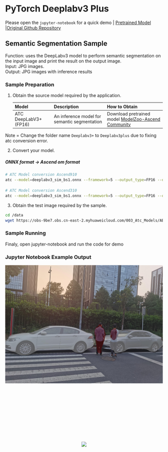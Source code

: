 # PyTorch Deeplabv3 Plus
Please open the `jupyter-notebook` for a quick demo | [Pretrained Model](https://www.hiascend.com/zh/software/modelzoo/models/detail/1/76f4e072a489484f98073591b912ad16/1) |[Original Github Repository](https://github.com/open-mmlab/mmsegmentation)

## Semantic Segmentation Sample
Function: uses the DeepLabv3 model to perform semantic segmentation on the input image and print the result on the output image.  
Input: JPG images.   
Output: JPG images with inference results

### Sample Preparation

1. Obtain the source model required by the application.
   
    | **Model** | **Description** | **How to Obtain** |
    |---|---|---|
    | ATC DeepLabV3+ (FP16)| An inference model for semantic segmentation  | Download pretrained model [ModelZoo-Ascend Community](https://www.hiascend.com/zh/software/modelzoo/models/detail/1/76f4e072a489484f98073591b912ad16/1) |

Note = Change the folder name `Deeplabv3+` to `Deeplabv3plus` due to fixing atc conversion error.

2. Convert your model. 
##### ONNX format -> Ascend om format

```bash
# ATC Model conversion Ascend910
atc --model=deeplabv3_sim_bs1.onnx --framework=5 --output_type=FP16 --output=deeplabv3plus513_910 --input_shape="actual_input_1:1,3,513,513" --soc_version=Ascend910

# ATC Model conversion Ascend310
atc --model=deeplabv3_sim_bs1.onnx --framework=5 --output_type=FP16 --output=deeplabv3plus513_310 --input_shape="actual_input_1:1,3,513,513" --soc_version=Ascend310
```
    

3. Obtain the test image required by the sample.
```bash
cd /data
wget https://obs-9be7.obs.cn-east-2.myhuaweicloud.com/003_Atc_Models/AE/ATC%20Model/deeplabv3/test_image/test.jpg
```
    

### Sample Running

Finaly, open jupyter-notebook and run the code for demo

### Jupyter Notebook Example Output

<img src="./out/test.jpg" width=650>

</br></br></br></br></br></br></br></br></br>

<p align="center">
<img src="https://r.huaweistatic.com/s/ascendstatic/lst/header/header-logo.png" align="center"/>
</p>